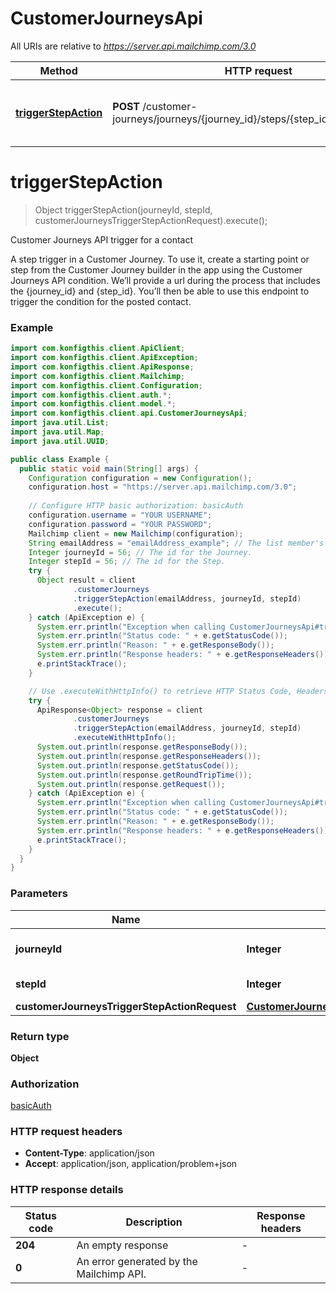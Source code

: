 # CustomerJourneysApi

All URIs are relative to *https://server.api.mailchimp.com/3.0*

| Method | HTTP request | Description |
|------------- | ------------- | -------------|
| [**triggerStepAction**](CustomerJourneysApi.md#triggerStepAction) | **POST** /customer-journeys/journeys/{journey_id}/steps/{step_id}/actions/trigger | Customer Journeys API trigger for a contact |


<a name="triggerStepAction"></a>
# **triggerStepAction**
> Object triggerStepAction(journeyId, stepId, customerJourneysTriggerStepActionRequest).execute();

Customer Journeys API trigger for a contact

A step trigger in a Customer Journey. To use it, create a starting point or step from the Customer Journey builder in the app using the Customer Journeys API condition. We’ll provide a url during the process that includes the {journey_id} and {step_id}. You’ll then be able to use this endpoint to trigger the condition for the posted contact.

### Example
```java
import com.konfigthis.client.ApiClient;
import com.konfigthis.client.ApiException;
import com.konfigthis.client.ApiResponse;
import com.konfigthis.client.Mailchimp;
import com.konfigthis.client.Configuration;
import com.konfigthis.client.auth.*;
import com.konfigthis.client.model.*;
import com.konfigthis.client.api.CustomerJourneysApi;
import java.util.List;
import java.util.Map;
import java.util.UUID;

public class Example {
  public static void main(String[] args) {
    Configuration configuration = new Configuration();
    configuration.host = "https://server.api.mailchimp.com/3.0";
    
    // Configure HTTP basic authorization: basicAuth
    configuration.username = "YOUR USERNAME";
    configuration.password = "YOUR PASSWORD";
    Mailchimp client = new Mailchimp(configuration);
    String emailAddress = "emailAddress_example"; // The list member's email address.
    Integer journeyId = 56; // The id for the Journey.
    Integer stepId = 56; // The id for the Step.
    try {
      Object result = client
              .customerJourneys
              .triggerStepAction(emailAddress, journeyId, stepId)
              .execute();
    } catch (ApiException e) {
      System.err.println("Exception when calling CustomerJourneysApi#triggerStepAction");
      System.err.println("Status code: " + e.getStatusCode());
      System.err.println("Reason: " + e.getResponseBody());
      System.err.println("Response headers: " + e.getResponseHeaders());
      e.printStackTrace();
    }

    // Use .executeWithHttpInfo() to retrieve HTTP Status Code, Headers and Request
    try {
      ApiResponse<Object> response = client
              .customerJourneys
              .triggerStepAction(emailAddress, journeyId, stepId)
              .executeWithHttpInfo();
      System.out.println(response.getResponseBody());
      System.out.println(response.getResponseHeaders());
      System.out.println(response.getStatusCode());
      System.out.println(response.getRoundTripTime());
      System.out.println(response.getRequest());
    } catch (ApiException e) {
      System.err.println("Exception when calling CustomerJourneysApi#triggerStepAction");
      System.err.println("Status code: " + e.getStatusCode());
      System.err.println("Reason: " + e.getResponseBody());
      System.err.println("Response headers: " + e.getResponseHeaders());
      e.printStackTrace();
    }
  }
}

```

### Parameters

| Name | Type | Description  | Notes |
|------------- | ------------- | ------------- | -------------|
| **journeyId** | **Integer**| The id for the Journey. | |
| **stepId** | **Integer**| The id for the Step. | |
| **customerJourneysTriggerStepActionRequest** | [**CustomerJourneysTriggerStepActionRequest**](CustomerJourneysTriggerStepActionRequest.md)|  | |

### Return type

**Object**

### Authorization

[basicAuth](../README.md#basicAuth)

### HTTP request headers

 - **Content-Type**: application/json
 - **Accept**: application/json, application/problem+json

### HTTP response details
| Status code | Description | Response headers |
|-------------|-------------|------------------|
| **204** | An empty response |  -  |
| **0** | An error generated by the Mailchimp API. |  -  |

